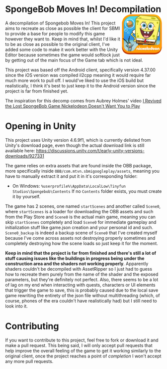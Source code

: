 # SpongeBob Moves In! Decompilation <img align="right" width="128" height="128" src="https://github.com/Juanen100/SBMI-Decomp/blob/main/Assets/Resources/textures/appicons/Icon-152.png?raw=true" alt="SBMI Icon" />

A decompilation of Spongebob Moves In! This project aims to recreate as close as possible the client for SBMI to provide a base for people to modify this game however they want to. Keep in mind that, whilst I'd like it to be as close as possible to the original client, I've added some code to make it work better with the Unity Editor because sometimes the game would softlock just by getting out of the main focus of the Game tab which is not ideal.

This project was based off the Android client, specifically version 4.37.00 since the iOS version was compiled il2cpp meaning it would require far much more work to pull off. I would've liked to use the iOS build but realistically, I think it's best to just keep it to the Android version since the project is far from finished yet.

The inspiration for this decomp comes from Aubrey Holmes' video [I Revived the Lost SpongeBob Game Nickelodeon Doesn't Want You to Play](https://www.youtube.com/watch?v=G8cIHsdifxU)

# Opening in Unity
This project uses Unity version 4.6.9f1, which is currently delisted from Unity's download page, even though the actual download link is still available here: https://discussions.unity.com/t/early-unity-versions-downloads/927331

The game relies on extra assets that are found inside the OBB package, more specifically inside `OBB/com.mtvn.sbmigoogleplay/assets`, meaning you have to manually extract it and put it in it's corresponding folder:
- On Windows: `%userprofile%\AppData\LocalLow\Tinyfun Studios\Spongebob\Contents`
If no `Contents` folder exists, you must create it by yourself.

The game has 2 scenes, one named `startScenes` and another called `Scene0`, where `startScenes` is a loader for downloading the OBB assets and such from the Play Store and `Scene0` is the actual main game, meaning you can skip `startScenes` completely and load `Scene0` for immediate gameplay and initialization stuff like game.json creation and your personal id and such. `Scene0_backup` is indeed a backup scene of `Scene0` that I've created myself because I've come across assets not destroying properly sometimes and completely destroying how the scene loads so just keep it for the moment.

**Keep in mind that the project is far from finished and there's still a lot of stuff causing issues like the buildings in progress being under the construction area and the shaders not working properly**. Apparently shaders couldn't be decompiled with AssetRipper so I just had to guess how to recreate them purely from the name of the shader and the exposed parameters, but they're definitely not perfect. Also, there seems to be a lot of lag on my end when interacting with quests, characters or UI elements that trigger the game to save, this is probably caused due to the local save game rewriting the entirety of the json file without multithreading (which, of course, phones of the era couldn't have realistically had) but I still need to look into it.

# Contributing
If you want to contribute to this project, feel free to fork or download it and make a pull request. This being said, I will only accept pull requests that help improve the overall feeling of the game to get it working similarly to the original client, once the project reaches a point of *completion* I won't accept any more pull requests.
